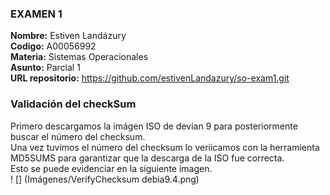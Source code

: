 ### EXAMEN 1  
**Nombre:** Estiven Landázury   
**Codigo:** A00056992  
**Materia:** Sistemas Operacionales  
**Asunto:** Parcial 1  
**URL repositorio:** https://github.com/estivenLandazury/so-exam1.git  

### Validación del checkSum  
Primero descargamos la imágen ISO de devian 9 para posteriormente buscar el número del checksum.  
Una vez tuvimos el número del checksum lo veriicamos con la herramienta MD5SUMS para garantizar que la descarga de la ISO fue correcta.  
Esto se puede evidenciar en la siguiente imagen.    
! [] (Imágenes/VerifyChecksum debia9.4.png)  
